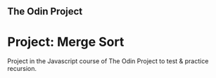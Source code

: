 ## The Odin Project

# Project: Merge Sort

Project in the Javascript course of The Odin Project to test & practice recursion.
